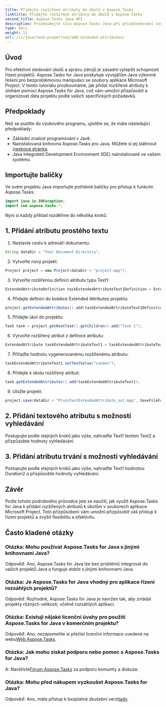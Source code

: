 ```yaml
---
title: Přidejte rozšířené atributy do úkolů v Aspose.Tasks
linktitle: Přidejte rozšířené atributy do úkolů v Aspose.Tasks
second_title: Aspose.Tasks Java API
description: Prozkoumejte sílu Aspose.Tasks Java při přizpůsobování souborů aplikace Microsoft Project s rozšířenými atributy. Vylepšete své možnosti řízení projektů bez námahy.
type: docs
weight: 11
url: /cs/java/task-properties/add-extended-attributes/
---
```

## Úvod
Pro efektivní sledování úkolů a správu zdrojů je zásadní vylepšit schopnosti řízení projektů. Aspose.Tasks for Java poskytuje vývojářům Java výkonné řešení pro bezproblémovou manipulaci se soubory aplikace Microsoft Project. V tomto tutoriálu prozkoumáme, jak přidat rozšířené atributy k úlohám pomocí Aspose.Tasks for Java, což vám umožní přizpůsobit a organizovat data projektu podle vašich specifických požadavků.
## Předpoklady
Než se pustíte do výukového programu, ujistěte se, že máte následující předpoklady:
- Základní znalost programování v Javě.
-  Nainstalovaná knihovna Aspose.Tasks pro Java. Můžete si jej stáhnout z[webová stránka](https://releases.aspose.com/tasks/java/).
- Java Integrated Development Environment (IDE) nainstalované ve vašem systému.
## Importujte balíčky
Ve svém projektu Java importujte potřebné balíčky pro přístup k funkcím Aspose.Tasks:
```java
import java.io.IOException;
import com.aspose.tasks.*;
```
Nyní si každý příklad rozdělíme do několika kroků:
## 1. Přidání atributu prostého textu
1. Nastavte cestu k adresáři dokumentu:
```java
String dataDir = "Your Document Directory";
```
2. Vytvořte nový projekt:
```java
Project project = new Project(dataDir + "project.mpp");
```
3. Vytvořte rozšířenou definici atributu typu Text1:
```java
ExtendedAttributeDefinition taskExtendedAttributeText1Definition = ExtendedAttributeDefinition.createTaskDefinition(CustomFieldType.Text, ExtendedAttributeTask.Text1, "Task City Name");
```
4. Přidejte definici do kolekce Extended Attributes projektu:
```java
project.getExtendedAttributes().add(taskExtendedAttributeText1Definition);
```
5. Přidejte úkol do projektu:
```java
Task task = project.getRootTask().getChildren().add("Task 1");
```
6. Vytvořte rozšířený atribut z definice atributu:
```java
ExtendedAttribute taskExtendedAttributeText1 = taskExtendedAttributeText1Definition.createExtendedAttribute();
```
7. Přiřaďte hodnotu vygenerovanému rozšířenému atributu:
```java
taskExtendedAttributeText1.setTextValue("London");
```
8. Přidejte k úkolu rozšířený atribut:
```java
task.getExtendedAttributes().add(taskExtendedAttributeText1);
```
9. Uložte projekt:
```java
project.save(dataDir + "PlainTextExtendedAttribute_out.mpp", SaveFileFormat.Mpp);
```
## 2. Přidání textového atributu s možností vyhledávání
Postupujte podle stejných kroků jako výše, nahraďte Text1 textem Text2 a přizpůsobte hodnoty vyhledávání.
## 3. Přidání atributu trvání s možností vyhledávání
Postupujte podle stejných kroků jako výše, nahraďte Text1 hodnotou Duration2 a přizpůsobte hodnoty vyhledávání.
## Závěr
Podle tohoto podrobného průvodce jste se naučili, jak využít Aspose.Tasks for Java k přidání rozšířených atributů k úkolům v souborech aplikace Microsoft Project. Toto přizpůsobení vám umožní přizpůsobit váš přístup k řízení projektů a zvýšit flexibilitu a efektivitu.
## Často kladené otázky
### Otázka: Mohu používat Aspose.Tasks for Java s jinými knihovnami Java?
Odpověď: Ano, Aspose.Tasks for Java lze bez problémů integrovat do vašich projektů Java a funguje dobře s jinými knihovnami Java.
### Otázka: Je Aspose.Tasks for Java vhodný pro aplikace řízení rozsáhlých projektů?
Odpověď: Rozhodně, Aspose.Tasks for Java je navržen tak, aby zvládal projekty různých velikostí, včetně rozsáhlých aplikací.
### Otázka: Existují nějaké licenční úvahy pro použití Aspose.Tasks for Java v komerčním projektu?
 Odpověď: Ano, nezapomeňte si přečíst licenční informace uvedené na webu[Web Aspose.Tasks](https://purchase.aspose.com/buy).
### Otázka: Jak mohu získat podporu nebo pomoc s Aspose.Tasks for Java?
 A: Navštivte[Fórum Aspose.Tasks](https://forum.aspose.com/c/tasks/15) za podporu komunity a diskuze.
### Otázka: Mohu před nákupem vyzkoušet Aspose.Tasks for Java?
 Odpověď: Ano, máte přístup k bezplatné zkušební verzi[tady](https://releases.aspose.com/).